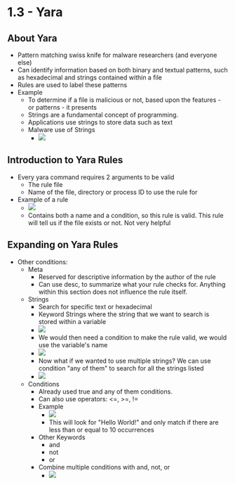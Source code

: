 # 1.3 - Yara

## About Yara
- Pattern matching swiss knife for malware researchers (and everyone else)
- Can identify information based on both binary and textual patterns, such as hexadecimal and strings contained within a file
- Rules are used to label these patterns
- Example
	- To determine if a file is malicious or not, based upon the features - or patterns - it presents
	- Strings are a fundamental concept of programming.
	- Applications use strings to store data such as text
	- Malware use of Strings
		- ![](assets/Pasted%20image%2020241104121329.png)
## Introduction to Yara Rules
- Every yara command requires 2 arguments to be valid
	- The rule file
	- Name of the file, directory or process ID to use the rule for
- Example of a rule
	- ![](assets/Pasted%20image%2020241104122419.png)
	- Contains both a name and a condition, so this rule is valid. This rule will tell us if the file exists or not. Not very helpful
## Expanding on Yara Rules
- Other conditions:
	- Meta
		- Reserved for descriptive information by the author of the rule
		- Can use desc, to summarize what your rule checks for. Anything within this section does not influence the rule itself.
	- Strings
		- Search for specific text or hexadecimal
		- Keyword Strings where the string that we want to search is stored within a variable
		- ![](assets/Pasted%20image%2020241104124346.png)
		- We would then need a condition to make the rule valid, we would use the variable's name
		- ![](assets/Pasted%20image%2020241104124601.png)
		- Now what if we wanted to use multiple strings? We can use condition "any of them" to search for all the strings listed
		- ![](assets/Pasted%20image%2020241104124802.png)
	- Conditions
		- Already used true and any of them conditions.
		- Can also use operators: <=, >=, !=
		- Example
			- ![](assets/Pasted%20image%2020241104124855.png)
			- This will look for "Hello World!" and only match if there are less than or equal to 10 occurrences
		- Other Keywords
			- and
			- not
			- or
		- Combine multiple conditions with and, not, or
			- ![](assets/Pasted%20image%2020241104125052.png)
